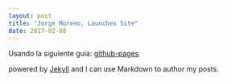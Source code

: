 ```yaml
---
layout: post
title: "Jorge Moreno, Launches Site"
date: 2017-02-08
---
```


Usando la siguiente guia:
[github-pages](http://jmcglone.com/guides/github-pages/)

powered by [Jekyll](http://jekyllrb.com) and I can use Markdown to author my posts.
